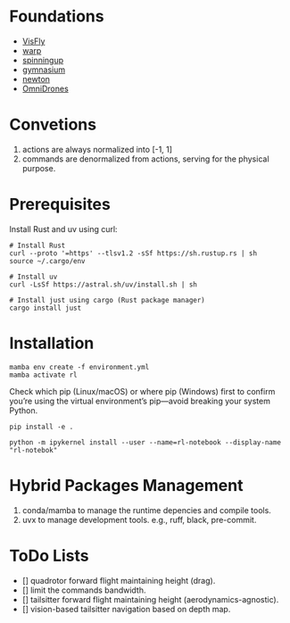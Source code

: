 # Foundations
- [VisFly](https://github.com/SJTU-ViSYS-team/VisFly/tree/beta)
- [warp](https://github.com/NVIDIA/warp)
- [spinningup](https://github.com/openai/spinningup)
- [gymnasium](https://github.com/Farama-Foundation/Gymnasium)
- [newton](https://github.com/newton-physics/newton)
- [OmniDrones](https://github.com/btx0424/OmniDrones)


# Convetions
1. actions are always normalized into [-1, 1]
2. commands are denormalized from actions, serving for the physical purpose.


# Prerequisites

Install Rust and uv using curl:

```shell
# Install Rust
curl --proto '=https' --tlsv1.2 -sSf https://sh.rustup.rs | sh
source ~/.cargo/env

# Install uv
curl -LsSf https://astral.sh/uv/install.sh | sh

# Install just using cargo (Rust package manager)
cargo install just
```

# Installation
```shell
mamba env create -f environment.yml
mamba activate rl
```
Check which pip (Linux/macOS) or where pip (Windows) first to confirm you’re using the virtual environment’s pip—avoid breaking your system Python.

```shell
pip install -e .
```

```shell
python -m ipykernel install --user --name=rl-notebook --display-name "rl-notebok"
```


# Hybrid Packages Management
1. conda/mamba to manage the runtime depencies and compile tools.
2. uvx to manage development tools. e.g., ruff, black, pre-commit.

# ToDo Lists
- [] quadrotor forward flight maintaining height (drag).
- [] limit the commands bandwidth.
- [] tailsitter forward flight maintaining height (aerodynamics-agnostic).
- [] vision-based tailsitter navigation based on depth map.

